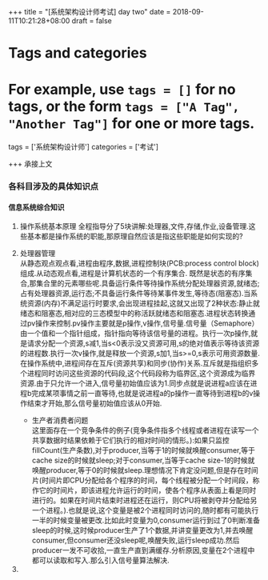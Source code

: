 +++
title = "[系统架构设计师考试] day two"
date = 2018-09-11T10:21:28+08:00
draft = false

# Tags and categories
# For example, use `tags = []` for no tags, or the form `tags = ["A Tag", "Another Tag"]` for one or more tags.
tags = ['系统架构设计师']
categories = ['考试']

+++
承接上文
### 各科目涉及的具体知识点

#### 信息系统综合知识
1. 操作系统基本原理
全程指导分了5块讲解:处理器,文件,存储,作业,设备管理.这些基本都是操作系统的职能,那原理自然应该是指这些职能是如何实现的?
  1. 处理器管理  
  从静态观点观点看,进程由程序,数据,进程控制块(PCB:process control block)组成.从动态观点看,进程是计算机状态的一个有序集合. 既然是状态的有序集合,那集合里的元素哪些呢.具备运行条件等待操作系统分配处理器资源,就绪态;占有处理器资源,运行态;不具备运行条件等待某事件发生,等待态(阻塞态).当系统资源(内存)不满足运行时要求,会出现进程挂起,这就又出现了2种状态:静止就绪态和阻塞态,相对应的三态模型中的称活跃就绪态和阻塞态.进程状态转换通过pv操作来控制.pv操作主要就是p操作,v操作,信号量.信号量（Semaphore）由一个值和一个指针组成，指针指向等待该信号量的进程。执行一次p操作,就是请求分配一个资源,s减1,当s<0表示没又资源可用,s的绝对值表示等待该资源的进程数.执行一次v操作,就是释放一个资源,s加1,当s>=0,s表示可用资源数量.在操作系统中,进程间存在互斥(资源共享)和同步(协作)关系.互斥就是指组织多个进程同时访问这些资源的代码段,这个代码段称为临界区,这个资源成为临界资源.由于只允许一个进入,信号量初始值应该为1.同步点就是说进程a应该在进程b完成某项事情之前一直等待,也就是说进程a的p操作一直等待到进程b的v操作结束才开始,那么信号量初始值应该从0开始.  
     + 生产者消费者问题  
     这里面存在一个竞争条件的例子(竞争条件指多个线程或者进程在读写一个共享数据时结果依赖于它们执行的相对时间的情形。):如果只监控fillCount(生产条数),对于producer,当等于1的时候就唤醒consumer,等于cache size的时候就sleep;对于consumer,当等于cache size-1的时候就唤醒producer,等于0的时候就sleep.理想情况下肯定没问题,但是存在时间片(时间片即CPU分配给各个程序的时间，每个线程被分配一个时间段，称作它的时间片，即该进程允许运行的时间，使各个程序从表面上看是同时进行的。如果在时间片结束时进程还在运行，则CPU将被剥夺并分配给另一个进程。).也就是说,这个变量是被2个进程同时访问的,随时都有可能执行一半的时候变量被更改.比如此时变量为0,consumer运行到过了0判断准备sleep的时候,这时候producer生产了1个数据,并讲变量更改为1,并去唤醒consumer,但consumer还没sleep呢,唤醒失败,运行sleep成功.然后producer一发不可收拾,一直生产直到满缓存.分析原因,变量在2个进程中都可以读取和写入.那么引入信号量算法解决.

 2. 
